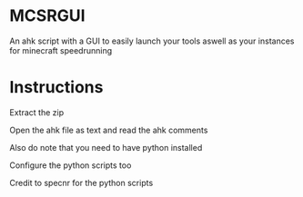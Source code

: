 # MCSRGUI
An ahk script with a GUI to easily launch your tools aswell as your instances for minecraft speedrunning
# Instructions
Extract the zip

Open the ahk file as text and read the ahk comments

Also do note that you need to have python installed

Configure the python scripts too

Credit to specnr for the python scripts

